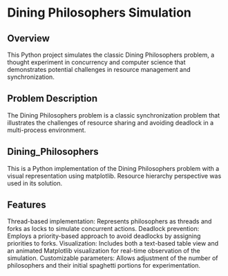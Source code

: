 # Dining Philosophers Simulation

## Overview
This Python project simulates the classic Dining Philosophers problem, a thought experiment in concurrency and computer science that demonstrates potential challenges in resource management and synchronization.

## Problem Description
The Dining Philosophers problem is a classic synchronization problem that illustrates the challenges of resource sharing and avoiding deadlock in a multi-process environment.

## Dining_Philosophers
This is a Python implementation of the Dining Philosophers problem with a visual representation using matplotlib.
Resource hierarchy perspective was used in its solution.

## Features
Thread-based implementation: Represents philosophers as threads and forks as locks to simulate concurrent actions.
Deadlock prevention: Employs a priority-based approach to avoid deadlocks by assigning priorities to forks.
Visualization: Includes both a text-based table view and an animated Matplotlib visualization for real-time observation of the simulation.
Customizable parameters: Allows adjustment of the number of philosophers and their initial spaghetti portions for experimentation.

